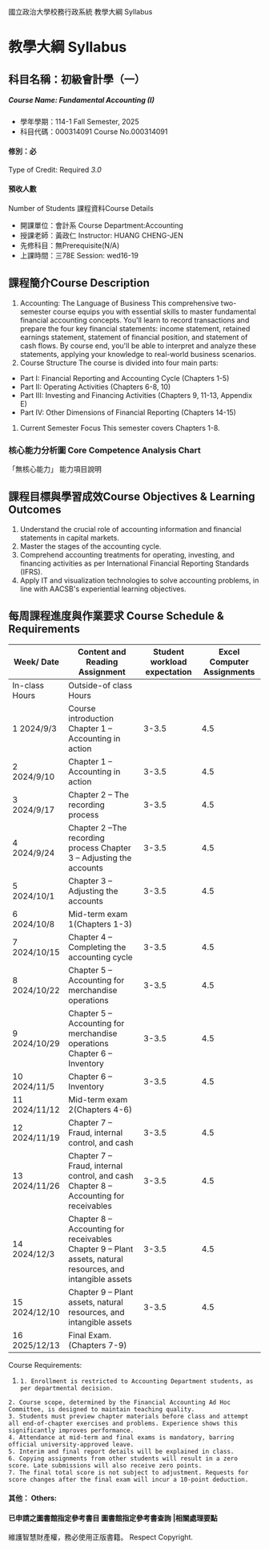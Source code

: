 國立政治大學校務行政系統 教學大綱 Syllabus
# 教學大綱 Syllabus
##  科目名稱：初級會計學（一）
#####  Course Name: Fundamental Accounting (I)
  * 學年學期：114-1 Fall Semester, 2025 
  * 科目代碼：000314091 Course No.000314091
#### 修別：必
Type of Credit: Required 
_3.0_
#### 預收人數
Number of Students
課程資料Course Details
  * 開課單位：會計系 Course Department:Accounting 
  * 授課老師：黃政仁 Instructor: HUANG CHENG-JEN 
  * 先修科目：無Prerequisite(N/A)
  * 上課時間：三78E Session: wed16-19
##  課程簡介Course Description
  1. Accounting: The Language of Business
This comprehensive two-semester course equips you with essential skills to master fundamental financial accounting concepts. You'll learn to record transactions and prepare the four key financial statements: income statement, retained earnings statement, statement of financial position, and statement of cash flows. By course end, you'll be able to interpret and analyze these statements, applying your knowledge to real-world business scenarios.
  1. Course Structure
The course is divided into four main parts:
  * Part I: Financial Reporting and Accounting Cycle (Chapters 1-5)
  * Part II: Operating Activities (Chapters 6-8, 10)
  * Part III: Investing and Financing Activities (Chapters 9, 11-13, Appendix E)
  * Part IV: Other Dimensions of Financial Reporting (Chapters 14-15)
  1. Current Semester Focus
This semester covers Chapters 1-8.
###  核心能力分析圖 Core Competence Analysis Chart
「無核心能力」 
能力項目說明
##  課程目標與學習成效Course Objectives & Learning Outcomes 
1. Understand the crucial role of accounting information and financial statements in capital markets.
2. Master the stages of the accounting cycle.
3. Comprehend accounting treatments for operating, investing, and financing activities as per International Financial Reporting Standards (IFRS).
4. Apply IT and visualization technologies to solve accounting problems, in line with AACSB's experiential learning objectives.
##  每周課程進度與作業要求 Course Schedule & Requirements
Week/ Date |  Content and Reading Assignment |  Student workload expectation |  Excel Computer Assignments  
---|---|---|---  
In-class Hours |  Outside-of class Hours  
1 2024/9/3 |  Course introduction Chapter 1 – Accounting in action |  3-3.5 |  4.5 |   
2 2024/9/10 |  Chapter 1 – Accounting in action  |  3-3.5 |  4.5 |   
3 2024/9/17 |  Chapter 2 – The recording process |  3-3.5 |  4.5 |   
4 2024/9/24 |  Chapter 2 –The recording process Chapter 3 – Adjusting the accounts |  3-3.5 |  4.5 |   
5 2024/10/1 |  Chapter 3 – Adjusting the accounts |  3-3.5 |  4.5 |   
6 2024/10/8 |  Mid-term exam 1(Chapters 1-3)  
7 2024/10/15 |  Chapter 4 – Completing the accounting cycle |  3-3.5 |  4.5 |   
8 2024/10/22 |  Chapter 5 – Accounting for merchandise operations |  3-3.5 |  4.5 |   
9 2024/10/29 |  Chapter 5 – Accounting for merchandise operations Chapter 6 – Inventory |  3-3.5 |  4.5 |   
10 2024/11/5 |  Chapter 6 – Inventory |  3-3.5 |  4.5 |   
11 2024/11/12 |  Mid-term exam 2(Chapters 4-6)  
12 2024/11/19 |  Chapter 7 – Fraud, internal control, and cash |  3-3.5 |  4.5 |   
13 2024/11/26 |  Chapter 7 – Fraud, internal control, and cash  Chapter 8 – Accounting for receivables |  3-3.5 |  4.5 |   
14 2024/12/3 |  Chapter 8 – Accounting for receivables Chapter 9 – Plant assets, natural resources, and intangible assets |  3-3.5 |  4.5 |  Final Report  
15 2024/12/10 |  Chapter 9 – Plant assets, natural resources, and intangible assets |  3-3.5 |  4.5 |   
16 2025/12/13 |  Final Exam.(Chapters 7-9)  
Course Requirements:
  1.     1. Enrollment is restricted to Accounting Department students, as per departmental decision.
    2. Course scope, determined by the Financial Accounting Ad Hoc Committee, is designed to maintain teaching quality.
    3. Students must preview chapter materials before class and attempt all end-of-chapter exercises and problems. Experience shows this significantly improves performance.
    4. Attendance at mid-term and final exams is mandatory, barring official university-approved leave.
    5. Interim and final report details will be explained in class.
    6. Copying assignments from other students will result in a zero score. Late submissions will also receive zero points.
    7. The final total score is not subject to adjustment. Requests for score changes after the final exam will incur a 10-point deduction.
####  其他： Others:
####  已申請之圖書館指定參考書目  圖書館指定參考書查詢 |相關處理要點
維護智慧財產權，務必使用正版書籍。 Respect Copyright.
